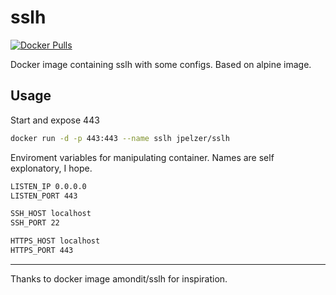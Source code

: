 sslh
========

[![Docker Pulls](https://img.shields.io/docker/pulls/jpelzer/sslh.svg)](https://hub.docker.com/r/jpelzer/sslh/)

Docker image containing sslh with some configs. Based on alpine image.

Usage
-----

Start and expose 443
```bash
docker run -d -p 443:443 --name sslh jpelzer/sslh
```

Enviroment variables for manipulating container. Names are self explonatory, I hope.
```bash
LISTEN_IP 0.0.0.0
LISTEN_PORT 443

SSH_HOST localhost
SSH_PORT 22

HTTPS_HOST localhost
HTTPS_PORT 443
```

----

Thanks to docker image amondit/sslh for inspiration.
